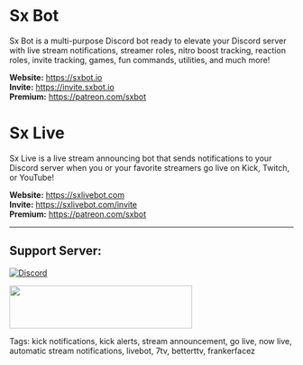 # Sx Bot

Sx Bot is a multi-purpose Discord bot ready to elevate your Discord server with live stream notifications, streamer roles, nitro boost tracking, reaction roles, invite tracking, games, fun commands, utilities, and much more!

**Website:** https://sxbot.io <br>
**Invite:** https://invite.sxbot.io <br>
**Premium:** https://patreon.com/sxbot <br>

# Sx Live

Sx Live is a live stream announcing bot that sends notifications to your Discord server when you or your favorite streamers go live on Kick, Twitch, or YouTube!

**Website:** https://sxlivebot.com <br>
**Invite:** https://sxlivebot.com/invite <br>
**Premium:** https://patreon.com/sxbot <br>

<hr />
<h2>Support Server:</h2>
<p><a href="https://discord.gg/R4DtNZm" target="_blank" rel="nofollow noopener"><img src="https://discordapp.com/api/guilds/696873891225665536/widget.png?style=banner2" alt="Discord" /></a></p>
 <a href="https://patreon.com/sxbot" target="_blank" rel="nofollow noopener"><img src="https://sxbot.io/img/patron.png" width="324" height="76" /></a>

Tags: kick notifications, kick alerts, stream announcement, go live, now live, automatic stream notifications, livebot, 7tv, betterttv, frankerfacez
